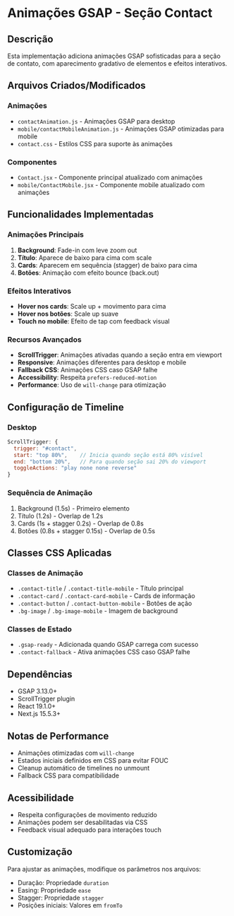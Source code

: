 # Animações GSAP - Seção Contact

## Descrição
Esta implementação adiciona animações GSAP sofisticadas para a seção de contato, com aparecimento gradativo de elementos e efeitos interativos.

## Arquivos Criados/Modificados

### Animações
- `contactAnimation.js` - Animações GSAP para desktop
- `mobile/contactMobileAnimation.js` - Animações GSAP otimizadas para mobile
- `contact.css` - Estilos CSS para suporte às animações

### Componentes
- `Contact.jsx` - Componente principal atualizado com animações
- `mobile/ContactMobile.jsx` - Componente mobile atualizado com animações

## Funcionalidades Implementadas

### Animações Principais
1. **Background**: Fade-in com leve zoom out
2. **Título**: Aparece de baixo para cima com scale
3. **Cards**: Aparecem em sequência (stagger) de baixo para cima
4. **Botões**: Animação com efeito bounce (back.out)

### Efeitos Interativos
- **Hover nos cards**: Scale up + movimento para cima
- **Hover nos botões**: Scale up suave
- **Touch no mobile**: Efeito de tap com feedback visual

### Recursos Avançados
- **ScrollTrigger**: Animações ativadas quando a seção entra em viewport
- **Responsive**: Animações diferentes para desktop e mobile
- **Fallback CSS**: Animações CSS caso GSAP falhe
- **Accessibility**: Respeita `prefers-reduced-motion`
- **Performance**: Uso de `will-change` para otimização

## Configuração de Timeline

### Desktop
```javascript
ScrollTrigger: {
  trigger: "#contact",
  start: "top 80%",    // Inicia quando seção está 80% visível
  end: "bottom 20%",   // Para quando seção sai 20% do viewport
  toggleActions: "play none none reverse"
}
```

### Sequência de Animação
1. Background (1.5s) - Primeiro elemento
2. Título (1.2s) - Overlap de 1.2s
3. Cards (1s + stagger 0.2s) - Overlap de 0.8s
4. Botões (0.8s + stagger 0.15s) - Overlap de 0.5s

## Classes CSS Aplicadas

### Classes de Animação
- `.contact-title` / `.contact-title-mobile` - Título principal
- `.contact-card` / `.contact-card-mobile` - Cards de informação
- `.contact-button` / `.contact-button-mobile` - Botões de ação
- `.bg-image` / `.bg-image-mobile` - Imagem de background

### Classes de Estado
- `.gsap-ready` - Adicionada quando GSAP carrega com sucesso
- `.contact-fallback` - Ativa animações CSS caso GSAP falhe

## Dependências
- GSAP 3.13.0+
- ScrollTrigger plugin
- React 19.1.0+
- Next.js 15.5.3+

## Notas de Performance
- Animações otimizadas com `will-change`
- Estados iniciais definidos em CSS para evitar FOUC
- Cleanup automático de timelines no unmount
- Fallback CSS para compatibilidade

## Acessibilidade
- Respeita configurações de movimento reduzido
- Animações podem ser desabilitadas via CSS
- Feedback visual adequado para interações touch

## Customização
Para ajustar as animações, modifique os parâmetros nos arquivos:
- Duração: Propriedade `duration`
- Easing: Propriedade `ease`
- Stagger: Propriedade `stagger`
- Posições iniciais: Valores em `fromTo`